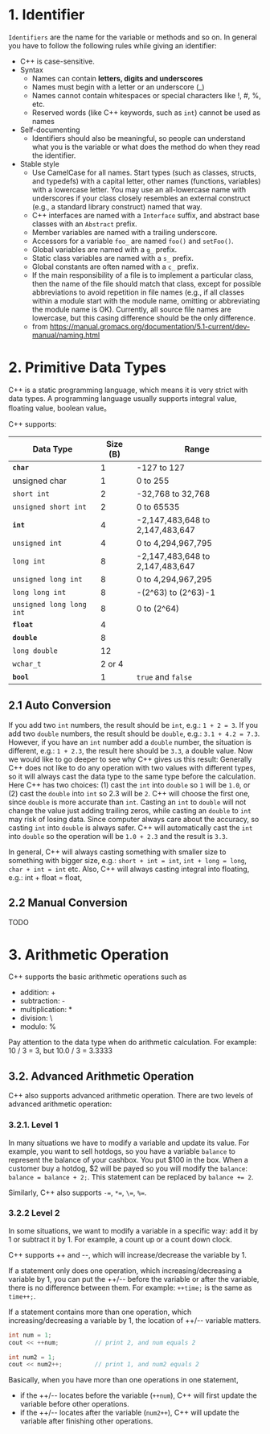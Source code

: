 # 1. Identifier

`Identifiers` are the name for the variable or methods and so on. In general you have to follow the following rules while giving an identifier:

* C++ is case-sensitive.
* Syntax
  * Names can contain **letters, digits and underscores**
  * Names must begin with a letter or an underscore (_)
  * Names cannot contain whitespaces or special characters like !, #, %, etc.
  * Reserved words (like C++ keywords, such as `int`) cannot be used as names
* Self-documenting
  * Identifiers should also be meaningful, so people can understand what you is the variable or what does the method do when they read the identifier.
* Stable style
  * Use CamelCase for all names. Start types (such as classes, structs, and typedefs) with a capital letter, other names (functions, variables) with a lowercase letter. You may use an all-lowercase name with underscores if your class closely resembles an external construct (e.g., a standard library construct) named that way.
  * C++ interfaces are named with a `Interface` suffix, and abstract base classes with an `Abstract` prefix.
  * Member variables are named with a trailing underscore.
  * Accessors for a variable `foo_` are named `foo()` and `setFoo()`.
  * Global variables are named with a `g_` prefix.
  * Static class variables are named with a `s_` prefix.
  * Global constants are often named with a `c_` prefix.
  * If the main responsibility of a file is to implement a particular class, then the name of the file should match that class, except for possible abbreviations to avoid repetition in file names (e.g., if all classes within a module start with the module name, omitting or abbreviating the module name is OK). Currently, all source file names are lowercase, but this casing difference should be the only difference.
  * from https://manual.gromacs.org/documentation/5.1-current/dev-manual/naming.html

# 2. Primitive Data Types

C++ is a static programming language, which means it is very strict with data types. A programming language usually supports integral value, floating value, boolean value。

C++ supports: 

| Data Type                | Size (B) | Range                           |
| ------------------------ | -------- | ------------------------------- |
| **`char`**               | 1        | -127 to 127                     |
| unsigned char            | 1        | 0 to 255                        |
| `short int`              | 2        | -32,768 to 32,768               |
| `unsigned short int`     | 2        | 0 to 65535                      |
| **`int`**                | 4        | -2,147,483,648 to 2,147,483,647 |
| `unsigned int`           | 4        | 0 to 4,294,967,795              |
| `long int`               | 8        | -2,147,483,648 to 2,147,483,647 |
| `unsigned long int`      | 8        | 0 to 4,294,967,295              |
| `long long int`          | 8        | -(2^63) to (2^63)-1             |
| `unsigned long long int` | 8        | 0 to (2^64)                     |
| **`float`**              | 4        |                                 |
| **`double`**             | 8        |                                 |
| `long double`            | 12       |                                 |
| `wchar_t`                | 2 or 4   |                                 |
| **`bool`**               | 1        | `true` and `false`              |



## 2.1 Auto Conversion

If you add two `int` numbers, the result should be `int`, e.g.: `1 + 2 = 3`. If you add two `double` numbers, the result should be `double`, e.g.: `3.1 + 4.2 = 7.3`. However, if you have an `int` number add a `double` number, the situation is different, e.g.: `1 + 2.3`, the result here should be `3.3`, a double value. Now we would like to go deeper to see why C++ gives us this result: Generally C++ does not like to do any operation with two values with different types, so it will always cast the data type to the same type before the calculation. Here C++ has two choices: (1) cast the `int` into `double` so `1` will be `1.0`, or (2) cast the `double` into `int` so 2.3 will be `2`. C++ will choose the first one, since `double` is more accurate than `int`. Casting an `int` to `double` will not change the value just adding  trailing zeros, while casting an `double` to `int` may risk of losing data. Since computer always care about the accuracy, so casting `int` into `double` is always safer.  C++ will automatically cast the `int` into `double` so the operation will be `1.0 + 2.3` and the result is `3.3`.

In general, C++ will always casting something with smaller size to something with bigger size, e.g.: `short + int = int`, `int + long = long`, `char + int = int` etc. Also, C++ will always casting integral into floating, e.g.:  int + float = float, 



## 2.2 Manual Conversion

TODO

# 3. Arithmetic Operation

C++ supports the basic arithmetic operations such as

* addition: +
* subtraction: -
* multiplication: *
* division: \
* modulo: %

Pay attention to the data type when do arithmetic calculation. For example: 10 / 3 = 3, but 10.0 / 3 = 3.3333 

## 3.2. Advanced Arithmetic Operation

C++ also supports advanced arithmetic operation. There are two levels of advanced arithmetic operation:

### 3.2.1. Level 1

In many situations we have to modify a variable and update its value. For example, you want to sell hotdogs, so you have a variable `balance` to represent the balance of your cashbox. You put $100 in the box. When a customer buy a hotdog, $2 will be payed so you will modify the `balance`: `balance = balance + 2;`. This statement can be replaced by `balance += 2`. 

Similarly, C++ also supports `-=`, `*=`, `\=`, `%=`.



### 3.2.2 Level 2

In some situations, we want to modify a variable in a specific way: add it by 1 or subtract it by 1. For example, a count up or a count down clock.

C++ supports ++ and --, which will increase/decrease the variable by 1.

If a statement only does one operation, which increasing/decreasing a variable by 1, you can put the ++/-- before the variable or after the variable, there is no difference between them. For example: `++time;` is the same as `time++;`.

If a statement contains more than one operation, which increasing/decreasing a variable by 1, the location of ++/-- variable matters.

```c++
int num = 1;
cout << ++num;			// print 2, and num equals 2

int num2 = 1;
cout << num2++;			// print 1, and num2 equals 2
```



Basically, when you have more than one operations in one statement, 

* if the ++/-- locates before the variable (`++num`), C++ will first update the variable before other operations. 
* if the ++/-- locates after the variable (`num2++`), C++ will update the variable after finishing other operations. 

